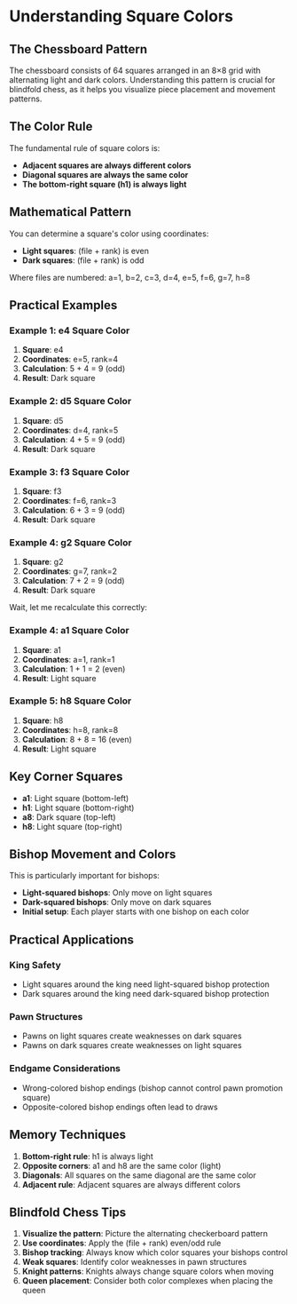 # Understanding Square Colors

## The Chessboard Pattern

The chessboard consists of 64 squares arranged in an 8×8 grid with alternating light and dark colors. Understanding this pattern is crucial for blindfold chess, as it helps you visualize piece placement and movement patterns.

## The Color Rule

The fundamental rule of square colors is:
- **Adjacent squares are always different colors**
- **Diagonal squares are always the same color**
- **The bottom-right square (h1) is always light**

## Mathematical Pattern

You can determine a square's color using coordinates:
- **Light squares**: (file + rank) is even
- **Dark squares**: (file + rank) is odd

Where files are numbered: a=1, b=2, c=3, d=4, e=5, f=6, g=7, h=8

## Practical Examples

### Example 1: e4 Square Color

1. **Square**: e4
2. **Coordinates**: e=5, rank=4
3. **Calculation**: 5 + 4 = 9 (odd)
4. **Result**: Dark square

### Example 2: d5 Square Color

1. **Square**: d5
2. **Coordinates**: d=4, rank=5
3. **Calculation**: 4 + 5 = 9 (odd)
4. **Result**: Dark square

### Example 3: f3 Square Color

1. **Square**: f3
2. **Coordinates**: f=6, rank=3
3. **Calculation**: 6 + 3 = 9 (odd)
4. **Result**: Dark square

### Example 4: g2 Square Color

1. **Square**: g2
2. **Coordinates**: g=7, rank=2
3. **Calculation**: 7 + 2 = 9 (odd)
4. **Result**: Dark square

Wait, let me recalculate this correctly:

### Example 4: a1 Square Color

1. **Square**: a1
2. **Coordinates**: a=1, rank=1
3. **Calculation**: 1 + 1 = 2 (even)
4. **Result**: Light square

### Example 5: h8 Square Color

1. **Square**: h8
2. **Coordinates**: h=8, rank=8
3. **Calculation**: 8 + 8 = 16 (even)
4. **Result**: Light square

## Key Corner Squares

- **a1**: Light square (bottom-left)
- **h1**: Light square (bottom-right)
- **a8**: Dark square (top-left)
- **h8**: Light square (top-right)

## Bishop Movement and Colors

This is particularly important for bishops:
- **Light-squared bishops**: Only move on light squares
- **Dark-squared bishops**: Only move on dark squares
- **Initial setup**: Each player starts with one bishop on each color

## Practical Applications

### King Safety
- Light squares around the king need light-squared bishop protection
- Dark squares around the king need dark-squared bishop protection

### Pawn Structures
- Pawns on light squares create weaknesses on dark squares
- Pawns on dark squares create weaknesses on light squares

### Endgame Considerations
- Wrong-colored bishop endings (bishop cannot control pawn promotion square)
- Opposite-colored bishop endings often lead to draws

## Memory Techniques

1. **Bottom-right rule**: h1 is always light
2. **Opposite corners**: a1 and h8 are the same color (light)
3. **Diagonals**: All squares on the same diagonal are the same color
4. **Adjacent rule**: Adjacent squares are always different colors

## Blindfold Chess Tips

1. **Visualize the pattern**: Picture the alternating checkerboard pattern
2. **Use coordinates**: Apply the (file + rank) even/odd rule
3. **Bishop tracking**: Always know which color squares your bishops control
4. **Weak squares**: Identify color weaknesses in pawn structures
5. **Knight patterns**: Knights always change square colors when moving
6. **Queen placement**: Consider both color complexes when placing the queen